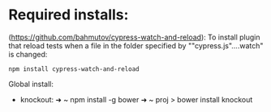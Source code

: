 # Required installs:

(https://github.com/bahmutov/cypress-watch-and-reload):
To install plugin that reload tests when a file in the folder specified by ""cypress.js"....watch" is changed:

```npm install cypress-watch-and-reload```



Global install:
* knockout:
➜  ~ npm install -g bower
➜  ~ proj > bower install knockout 

